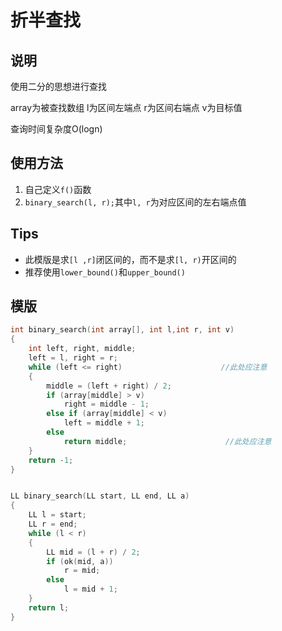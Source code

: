 # 折半查找

## 说明
使用二分的思想进行查找

array为被查找数组 l为区间左端点 r为区间右端点 v为目标值

查询时间复杂度O(logn)

## 使用方法
1. 自己定义`f()`函数
2. `binary_search(l, r);`其中`l, r`为对应区间的左右端点值

## Tips
* 此模版是求`[l ,r]`闭区间的，而不是求`[l, r)`开区间的
* 推荐使用`lower_bound()`和`upper_bound()`

## 模版
```C++
int binary_search(int array[], int l,int r, int v)
{
    int left, right, middle;
    left = l, right = r;
    while (left <= right)                      //此处应注意
    {
        middle = (left + right) / 2;
        if (array[middle] > v)
            right = middle - 1;
        else if (array[middle] < v)
            left = middle + 1;
        else
            return middle;                      //此处应注意
    }
    return -1;
}
```


```C++

LL binary_search(LL start, LL end, LL a)
{
	LL l = start;
	LL r = end;
	while (l < r)
	{
		LL mid = (l + r) / 2;
		if (ok(mid, a))
			r = mid;
		else
			l = mid + 1;
	}
	return l;
}
```